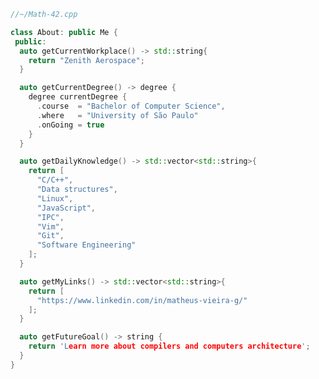 ```C++
//~/Math-42.cpp

class About: public Me {
 public:
  auto getCurrentWorkplace() -> std::string{
    return "Zenith Aerospace";
  }

  auto getCurrentDegree() -> degree {
    degree currentDegree {
      .course  = "Bachelor of Computer Science",
      .where   = "University of São Paulo"
      .onGoing = true
    }
  }

  auto getDailyKnowledge() -> std::vector<std::string>{
    return [
      "C/C++",
      "Data structures",
      "Linux",
      "JavaScript",
      "IPC",
      "Vim",
      "Git",
      "Software Engineering"
    ];
  }

  auto getMyLinks() -> std::vector<std::string>{
    return [
      "https://www.linkedin.com/in/matheus-vieira-g/"
    ];
  }

  auto getFutureGoal() -> string {
    return 'Learn more about compilers and computers architecture';
  }
}
```
<!--
**Math-42/Math-42** is a ✨ _special_ ✨ repository because its `README.md` (this file) appears on your GitHub profile.

Here are some ideas to get you started:

- 🔭 I’m currently working on ...
- 🌱 I’m currently learning ...
- 👯 I’m looking to collaborate on ...
- 🤔 I’m looking for help with ...
- 💬 Ask me about ...
- 📫 How to reach me: ...
- 😄 Pronouns: ...
- ⚡ Fun fact: ...
-->
